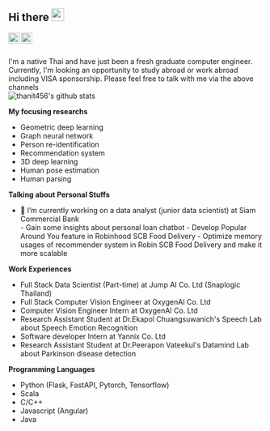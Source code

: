 ## Hi there <img src="https://media.giphy.com/media/hvRJCLFzcasrR4ia7z/giphy.gif" width="25px">

<a href="https://www.linkedin.com/in/thanit-tativannarat-498507178/">
  <img align="left" alt="thanit456's LinkedIN" width="22px" src="https://raw.githubusercontent.com/peterthehan/peterthehan/master/assets/linkedin.svg" />
</a>
<a href="https://www.facebook.com/me.ixsac">
  <img align="left" alt="thanit456's LinkedIN" width="22px" src="https://raw.githubusercontent.com/peterthehan/peterthehan/master/assets/facebook.svg" />
</a>
<br/><br/>

<space> I'm a native Thai and have just been a fresh graduate computer engineer. Currently, I'm looking an opportunity to study abroad or work abroad including VISA sponsorship. Please feel free to talk with me via the above channels  
![thanit456's github stats](https://github-readme-stats.vercel.app/api?username=thanit456&show_icons=true&theme=onedark)

**My focusing researchs** 
- Geometric deep learning 
- Graph neural network 
- Person re-identification
- Recommendation system 
- 3D deep learning
- Human pose estimation 
- Human parsing 

**Talking about Personal Stuffs**

- 🔭 I’m currently working on a data analyst (junior data scientist) at Siam Commercial Bank  
<space>- Gain some insights about personal loan chatbot
<space>- Develop Popular Around You feature in Robinhood SCB Food Delivery 
<space>- Optimize memory usages of recommender system in Robin SCB Food Delivery and make it more scalable 

**Work Experiences**
- Full Stack Data Scientist (Part-time) at Jump AI Co. Ltd (Snaplogic Thailand)
- Full Stack Computer Vision Engineer at OxygenAI Co. Ltd
- Computer Vision Engineer Intern at OxygenAI Co. Ltd 
- Research Assistant Student at Dr.Ekapol Chuangsuwanich's Speech Lab about Speech Emotion Recognition 
- Software developer Intern at Yannix Co. Ltd 
- Research Assistant Student at Dr.Peerapon Vateekul's Datamind Lab about Parkinson disease detection 
  
**Programming Languages**
- Python (Flask, FastAPI, Pytorch, Tensorflow)
- Scala 
- C/C++ 
- Javascript (Angular)
- Java 
<!--
**thanit456/thanit456** is a ✨ _special_ ✨ repository because its `README.md` (this file) appears on your GitHub profile.

Here are some ideas to get you started:

- 🔭 I’m currently working on ...
- 🌱 I’m currently learning ...
- 👯 I’m looking to collaborate on ...
- 🤔 I’m looking for help with ...
- 💬 Ask me about ...
- 📫 How to reach me: ...
- 😄 Pronouns: ...
- ⚡ Fun fact: ...
-->
